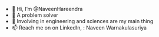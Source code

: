 - 👋 Hi, I’m @NaveenHareendra
- 👀 A problem solver
- 🌱 Involving in engineering and sciences are my main thing
- 📫 Reach me on on LinkedIn, : Naveen Warnakulasuriya

<!---
NaveenHareendra/NaveenHareendra is a ✨ special ✨ repository because its `README.md` (this file) appears on your GitHub profile.
You can click the Preview link to take a look at your changes.
--->
